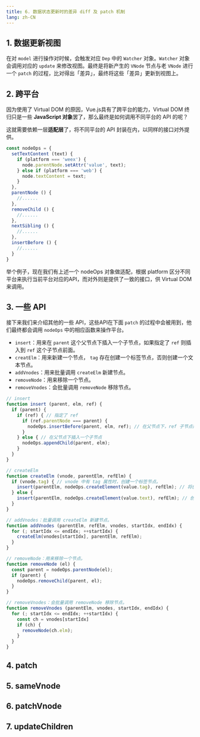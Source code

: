 ```yaml
---
title: 6. 数据状态更新时的差异 diff 及 patch 机制
lang: zh-CN
---
```


## 1. 数据更新视图

在对 `model` 进行操作对时候，会触发对应 `Dep` 中的 `Watcher` 对象。`Watcher` 对象会调用对应的 `update` 来修改视图。最终是将新产生的 `VNode` 节点与老 `VNode` 进行一个 `patch` 的过程，比对得出「差异」，最终将这些「差异」更新到视图上。

## 2. 跨平台

因为使用了 Virtual DOM 的原因，Vue.js具有了跨平台的能力，Virtual DOM 终归只是一些 **JavaScript 对象**罢了，那么最终是如何调用不同平台的 API 的呢？

这就需要依赖一层**适配层**了，将不同平台的 API 封装在内，以同样的接口对外提供。

```js
const nodeOps = {
  setTextContent (text) {
    if (platform === 'weex') {
      node.parentNode.setAttr('value', text);
    } else if (platform === 'web') {
      node.textContent = text;
    }
  },
  parentNode () {
    //......
  },
  removeChild () {
    //......
  },
  nextSibling () {
    //......
  },
  insertBefore () {
    //......
  }
}
```

举个例子，现在我们有上述一个 nodeOps 对象做适配，根据 platform 区分不同平台来执行当前平台对应的API，而对外则是提供了一致的接口，供 Virtual DOM 来调用。

## 3. 一些 API

接下来我们来介绍其他的一些 API，这些API在下面 `patch` 的过程中会被用到，他们最终都会调用 `nodeOps` 中的相应函数来操作平台。

- `insert`：用来在 `parent` 这个父节点下插入一个子节点，如果指定了 `ref` 则插入到 `ref` 这个子节点前面。
- `creatElm`：用来新建一个节点， `tag` 存在创建一个标签节点，否则创建一个文本节点。
- `addVnodes`：用来批量调用 `createElm` 新建节点。
- `removeNode`：用来移除一个节点。
- `removeVnodes`：会批量调用 `removeNode` 移除节点。

```js
// insert
function insert (parent, elm, ref) {
  if (parent) {
    if (ref) { // 指定了 ref
      if (ref.parentNode === parent) {
        nodeOps.insertBefore(parent, elm, ref); // 在父节点下，ref 子节点前插入一个子节点。
      }
    } else { // 在父节点下插入一个子节点
      nodeOps.appendChild(parent, elm);
    }
  }
}
```

```js
// createElm
function createElm (vnode, parentElm, refElm) {
  if (vnode.tag) { // vnode 中有 tag 属性时，创建一个标签节点。
    insert(parentElm, nodeOps.createElement(value.tag), refElm); // 将创建好的标签节点插入到父节点下，指定 ref 则插到这个子节点前。
  } else {
    insert(parentElm, nodeOps.createElement(value.text), refElm); // 创建文本节点，插入到父节点下，指定 ref 则插到这个子节点前。
  }
}
```

```js
// addVnodes：批量调用 createElm 新建节点。
function addVnodes (parentElm, refElm, vnodes, startIdx, endIdx) {
  for (; startIdx <= endIdx; ++startIdx) {
    createElm(vnodes[startIdx], parentElm, refElm);
  }
}
```

```js
// removeNode：用来移除一个节点。
function removeNode (el) {
  const parent = nodeOps.parentNode(el);
  if (parent) {
    nodeOps.removeChild(parent, el);
  }
}
```

```js
// removeVnodes：会批量调用 removeNode 移除节点。
function removeVnodes (parentElm, vnodes, startIdx, endIdx) {
  for (; startIdx <= endIdx; ++startIdx) {
    const ch = vnodes[startIdx]
    if (ch) {
      removeNode(ch.elm);
    }
  }
}
```

## 4. patch

## 5. sameVnode

## 6. patchVnode

## 7. updateChildren
